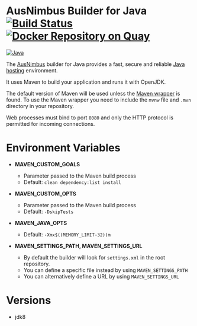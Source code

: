 # AusNimbus Builder for Java [![Build Status](https://travis-ci.org/ausnimbus/s2i-java.svg?branch=master)](https://travis-ci.org/ausnimbus/s2i-java) [![Docker Repository on Quay](https://quay.io/repository/ausnimbus/s2i-java/status "Docker Repository on Quay")](https://quay.io/repository/ausnimbus/s2i-java)

[![Java](https://user-images.githubusercontent.com/2239920/27286632-37ff0dac-5544-11e7-91f7-f72fc7779ca1.jpg)](https://www.ausnimbus.com.au/)

The [AusNimbus](https://www.ausnimbus.com.au/) builder for Java provides a fast, secure and reliable [Java hosting](https://www.ausnimbus.com.au/languages/java-hosting/) environment.

It uses Maven to build your application and runs it with OpenJDK.

The default version of Maven will be used unless the [Maven wrapper](https://github.com/takari/maven-wrapper) is found. To use the Maven wrapper you need to include the `mvnw` file and `.mvn` directory in your repository.

Web processes must bind to port `8080` and only the HTTP protocol is permitted for incoming connections.

# Environment Variables

* **MAVEN_CUSTOM_GOALS**
  * Parameter passed to the Maven build process
  * Default: `clean dependency:list install`

* **MAVEN_CUSTOM_OPTS**
  * Parameter passed to the Maven build process
  * Default: `-DskipTests`

* **MAVEN_JAVA_OPTS**
  * Default: `-Xmx$((MEMORY_LIMIT-32))m`

* **MAVEN_SETTINGS_PATH, MAVEN_SETTINGS_URL**
  * By default the builder will look for `settings.xml` in the root repository.
  * You can define a specific file instead by using `MAVEN_SETTINGS_PATH`
  * You can alternatively define a URL by using `MAVEN_SETTINGS_URL`

# Versions

- jdk8
